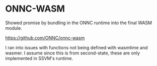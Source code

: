 # ONNC-WASM

Showed promise by bundling in the ONNC runtime into the final WASM module.

<https://github.com/ONNC/onnc-wasm>

I ran into issues with functions not being defined with wasmtime and wasmer.
I assume since this is from second-state, these are only implemented in
SSVM's runtime.
